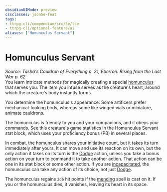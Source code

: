 ```yaml
---
obsidianUIMode: preview
cssclasses: json5e-feat
tags:
- ttrpg-cli/compendium/src/5e/tce
- ttrpg-cli/optional-feature/ai
aliases: ["Homunculus Servant"]
---
```

# Homunculus Servant
*Source: Tasha's Cauldron of Everything p. 21, Eberron: Rising from the Last War p. 62*  
You learn intricate methods for magically creating a special [homunculus](Misc%20Files/CLI/compendium/bestiary/construct/homunculus-servant-tce.md) that serves you. The item you infuse serves as the creature's heart, around which the creature's body instantly forms.

You determine the homunculus's appearance. Some artificers prefer mechanical-looking birds, whereas some like winged vials or miniature, animate cauldrons.

The homunculus is friendly to you and your companions, and it obeys your commands. See this creature's game statistics in the Homunculus Servant stat block, which uses your proficiency bonus (PB) in several places.

In combat, the homunculus shares your initiative count, but it takes its turn immediately after yours. It can move and use its reaction on its own, but the only action it takes on its turn is the [Dodge](Misc%20Files/CLI/rules/actions.md#Dodge) action, unless you take a bonus action on your turn to command it to take another action. That action can be one in its stat block or some other action. If you are [incapacitated](Misc%20Files/CLI/rules/conditions.md#Incapacitated), the homunculus can take any action of its choice, not just [Dodge](Misc%20Files/CLI/rules/actions.md#Dodge).

The homunculus regains `2d6` hit points if the [mending](Misc%20Files/CLI/compendium/spells/mending-xphb.md) spell is cast on it. If you or the homunculus dies, it vanishes, leaving its heart in its space.